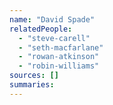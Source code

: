 ```yaml
---
name: "David Spade"
relatedPeople:
  - "steve-carell"
  - "seth-macfarlane"
  - "rowan-atkinson"
  - "robin-williams"
sources: []
summaries:
---
```


